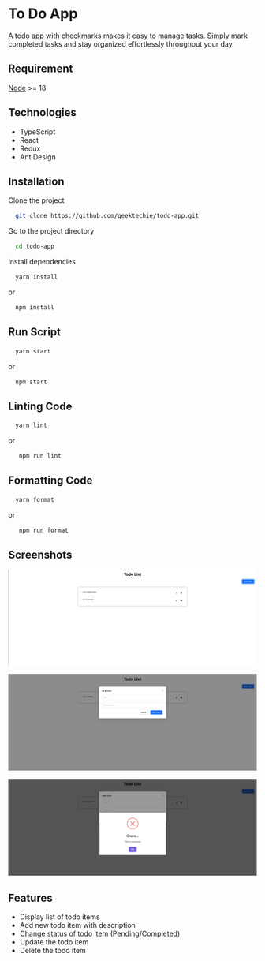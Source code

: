 # To Do App

A todo app with checkmarks makes it easy to manage tasks. Simply mark completed tasks and stay organized effortlessly throughout your day.

## Requirement

[Node](https://nodejs.org/en/download) >= 18

## Technologies

- TypeScript
- React
- Redux
- Ant Design

## Installation

Clone the project

```bash
  git clone https://github.com/geektechie/todo-app.git
```

Go to the project directory

```bash
  cd todo-app
```

Install dependencies

```bash
  yarn install
```

or

```bash
  npm install
```

## Run Script

```bash
  yarn start
```

or

```bash
  npm start
```

## Linting Code

```bash
  yarn lint
```

or

```bash
   npm run lint
```

## Formatting Code

```bash
  yarn format
```

or

```bash
   npm run format
```

## Screenshots

![todoList](src/assets/images/todo-list.png?raw=true "Todo List")

![todoModal](src/assets/images/todo-modal.png?raw=true "Todo Modal")

![todoValidation](src/assets/images/title-validation.png?raw=true "Todo Validation")

## Features

- Display list of todo items
- Add new todo item with description
- Change status of todo item (Pending/Completed)
- Update the todo item
- Delete the todo item
